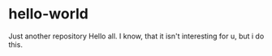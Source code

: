 # hello-world
Just another repository
Hello all. I know, that it isn't interesting for u, but i do this.
